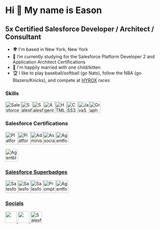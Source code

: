 Hi 👋 My name is Eason
======================

5x Certified Salesforce Developer / Architect / Consultant
----------------------------------------------

* 🌍  I'm based in New York, New York
* 🌱 I’m currently studying for the Salesforce Platform Developer 2 and Application Architect Certifications
* 💞️ I'm happily married with one child/kitten
* 🏆 I like to play baseball/softball (go Nats), follow the NBA (go Blazers/Knicks), and compete at [HYROX](https://hyrox.com/) races

### Skills

<p align="left">
<a href="https://www.salesforce.com/" target="_blank" rel="noreferrer"><img src="https://upload.wikimedia.org/wikipedia/commons/thumb/f/f9/Salesforce.com_logo.svg/1280px-Salesforce.com_logo.svg.png" width="50" height="36" alt="Salesforce" /><a href="https://developer.salesforce.com/docs/atlas.en-us.apexcode.meta/apexcode/apex_dev_guide.htm" target="_blank" rel="noreferrer"><img src="https://res.cloudinary.com/hy4kyit2a/f_auto,fl_lossy,q_70/learn/modules/apex_integration_services/06d0e8f1f5b59f14d070f0f6e86dc5bd_badge.png" width="36" height="36" alt="Salesforce Apex" /><a href="https://developer.salesforce.com/developer-centers/lightning-web-components" target="_blank" rel="noreferrer"><img src="https://d259t2jj6zp7qm.cloudfront.net/images/v1544500043-trailhead_project_quick-start-lightning-web-components_pxnxms.png" width="36" height="36" alt="Salesforce Lightning Web Components" /><a href="https://www.salesforce.com/agentforce/" target="_blank" rel="noreferrer"><img src="https://wp.salesforce.com/en-us/wp-content/uploads/sites/4/2024/09/img-agent-1.webp" width="36" height="36" alt="Agentforce" /><a href="https://developer.mozilla.org/en-US/docs/Glossary/HTML5" target="_blank" rel="noreferrer"><img src="https://raw.githubusercontent.com/danielcranney/readme-generator/main/public/icons/skills/html5-colored.svg" width="36" height="36" alt="HTML5" /></a><a href="https://www.w3.org/TR/CSS/#css" target="_blank" rel="noreferrer"><img src="https://raw.githubusercontent.com/danielcranney/readme-generator/main/public/icons/skills/css3-colored.svg" width="36" height="36" alt="CSS3" /></a><a href="https://developer.mozilla.org/en-US/docs/Web/JavaScript" target="_blank" rel="noreferrer"><img src="https://raw.githubusercontent.com/danielcranney/readme-generator/main/public/icons/skills/javascript-colored.svg" width="36" height="36" alt="JavaScript" /></a><a href="https://graphql.org/" target="_blank" rel="noreferrer"><img src="https://raw.githubusercontent.com/danielcranney/readme-generator/main/public/icons/skills/graphql-colored.svg" width="36" height="36" alt="GraphQL" /></a></a>
</p>


### Salesforce Certifications

<p align="left">
<a href="https://trailhead.salesforce.com/en/credentials/platformdeveloperi" target="_blank" rel="noreferrer"><img src="https://developer.salesforce.com/resources2/certification-site/images/Certifications-logo/Platform-Developer-I.png" width="40" height="40" alt="Platform Developer I" /><a href="https://trailhead.salesforce.com/en/credentials/platformappbuilder" target="_blank" rel="noreferrer"><img src="https://developer.salesforce.com/resources2/certification-site/images/Certifications-logo/Platform-App-Builder.png" width="40" height="40" alt="Platform App Builder" /><a href="https://trailhead.salesforce.com/en/credentials/administrator" target="_blank" rel="noreferrer"><img src="https://developer.salesforce.com/resources2/certification-site/images/Certifications-logo/Administrator.png" width="40" height="40" alt="Administrator" /><a href="https://trailhead.salesforce.com/en/credentials/associate" target="_blank" rel="noreferrer"><img src="https://developer.salesforce.com/resources2/certification-site/images/Certifications-logo/ai-associate.png?v=2" width="40" height="40" alt="Associate" /><a href="https://trailhead.salesforce.com/en/credentials/agentforcespecialist" target="_blank" rel="noreferrer"><img src="https://developer.salesforce.com/resources2/certification-site/images/Certifications-logo/2025-02_Badge_SF-Certified_Agentforce-Specialist_High-Res.png" width="40" height="40" alt="Agentforce Specialist" />
</p><a href="https://trailhead.salesforce.com/agentblazer" target="_blank" rel="noreferrer"><img src="https://trailhead.salesforce.com/assets/agentblazer/agentblazer-level-2-68ceb572b4bcc2919a8bdc114261410605780e72b9db0129b9ffa5ca8644a77e.png" width="40" height="40" alt="Agentblazer Innovator" />
</p>


### Salesforce Superbadges

<p align="left">
<a href="https://trailhead.salesforce.com/content/learn/superbadges/superbadge_aap" target="_blank" rel="noreferrer"><img src="https://developer.salesforce.com/resource/images/trailhead/badges/superbadges/trailhead_superbadge_advanced_apex_specialist.png" width="40" height="40" alt="Salesforce Advanced Apex Specialist" /><a href="https://trailhead.salesforce.com/content/learn/superbadges/superbadge_apex" target="_blank" rel="noreferrer"><img src="https://res.cloudinary.com/hy4kyit2a/f_auto,fl_lossy,q_70/learn/superbadges/superbadge_apex/2d3426c48dc056fd5c083ecb5cb66a56_badge.png" width="40" height="40" alt="Salesforce Apex Specialist" /><a href="https://trailhead.salesforce.com/content/learn/superbadges/superbadge-inbound-integration-specialist" target="_blank" rel="noreferrer"><img src="https://res.cloudinary.com/hy4kyit2a/f_auto,fl_lossy,q_70/learn/superbadges/superbadge-inbound-integration-specialist/fb12efdbec25d854a17916dcd1fcc657_badge.png" width="40" height="40" alt="Salesforce Inbound Integration Specialist" /><a href="https://trailhead.salesforce.com/content/learn/superbadges/superbadge_prompt_builder_templates_sbu" target="_blank" rel="noreferrer"><img src="https://res.cloudinary.com/hy4kyit2a/f_auto,fl_lossy,q_70/learn/superbadges/superbadge_prompt_builder_templates_sbu/32581be298e7d845c165a8831e821afc_badge.png" width="40" height="40" alt="Prompt Builder" /><a href="https://trailhead.salesforce.com/content/learn/superbadges/superbadge-agentforce-service-sbu" target="_blank" rel="noreferrer"><img src="https://res.cloudinary.com/hy4kyit2a/f_auto,fl_lossy,q_70/learn/superbadges/superbadge-agentforce-service-sbu/8b15afebd3bc004b830549d6becc8e46_badge.png" width="40" height="40" alt="Agentforce for Service" />
</p>


### Socials

<p align="left"> <a href="https://www.github.com/eason-recto" target="_blank" rel="noreferrer"> <picture> <source media="(prefers-color-scheme: dark)" srcset="https://raw.githubusercontent.com/danielcranney/readme-generator/main/public/icons/socials/github-dark.svg" /> <source media="(prefers-color-scheme: light)" srcset="https://raw.githubusercontent.com/danielcranney/readme-generator/main/public/icons/socials/github.svg" /> <img src="https://raw.githubusercontent.com/danielcranney/readme-generator/main/public/icons/socials/github.svg" width="36" height="36" /> </picture> </a> <a href="https://www.linkedin.com/in/eason-recto" target="_blank" rel="noreferrer"> <picture> <source media="(prefers-color-scheme: dark)" srcset="https://raw.githubusercontent.com/danielcranney/readme-generator/main/public/icons/socials/linkedin-dark.svg" /> <source media="(prefers-color-scheme: light)" srcset="https://raw.githubusercontent.com/danielcranney/readme-generator/main/public/icons/socials/linkedin.svg" /> <img src="https://raw.githubusercontent.com/danielcranney/readme-generator/main/public/icons/socials/linkedin.svg" width="36" height="36" /> </picture> </a><a href="https://www.salesforce.com/trailblazer/eason" target="_blank" rel="noreferrer"><img src="https://res.cloudinary.com/hy4kyit2a/f_auto,fl_lossy,q_70/learn/modules/trailhead_basics/11592ff48bc3b35bcd9945e6bde11319_badge.png" width="36" height="36" alt="Salesforce Trailhead" /></a></p>
